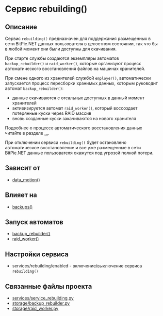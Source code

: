 # Сервис rebuilding()


## Описание
Сервис `rebuilding()` предназначен для поддержания размещенных в сети BitPie.NET 
данных пользователя в целостном состоянии, так что бы в любой момент они были доступны для скачивания.

При старте службы создаются экземпляры автоматов `backup_rebuilder()` и `raid_worker()`, которые
организуют процесс автоматического восстановления файлов на машинах хранителей.

При смене одного из хранителей службой `employer()`, автоматически запускается процесс пересборки хранимых
данных, которым руководит автомат `backup_rebuilder()`: 

  + данные скачиваются с отсальных доступных в данный момент хранителей
  + активизируется автомат `raid_worker()`, который воссоздает потерянные куски через RAID массив
  + вновь созданные куски закачиваются на нового хранителя

Подробнее о процессе автоматического восстановления данных читайте в разделе [...](...).

При отключении сервиса `rebuilding()` будет остановлено автоматическое восстановление и
все уже размещенные в сети BitPie.NET данные пользователя окажутся под угрозой полной потери.


## Зависит от
* [data_motion()](services/service_data_sender.md)


## Влияет на
* [backups()](services/service_backups.md)


## Запуск автоматов
* [backup_rebuilder()](storage/backup_rebuilder.md)
* [raid_worker()](storage/raid_worker.md)


## Настройки сервиса
* services/rebuilding/enabled - включение/выключение сервиса `rebuilding()`


## Связанные файлы проекта
* [services/service_rebuilding.py](services/service_rebuilding.py)
* [storage/backup_rebuilder.py](storage/backup_rebuilder.py)
* [storage/raid_worker.py](storage/raid_worker.py)

